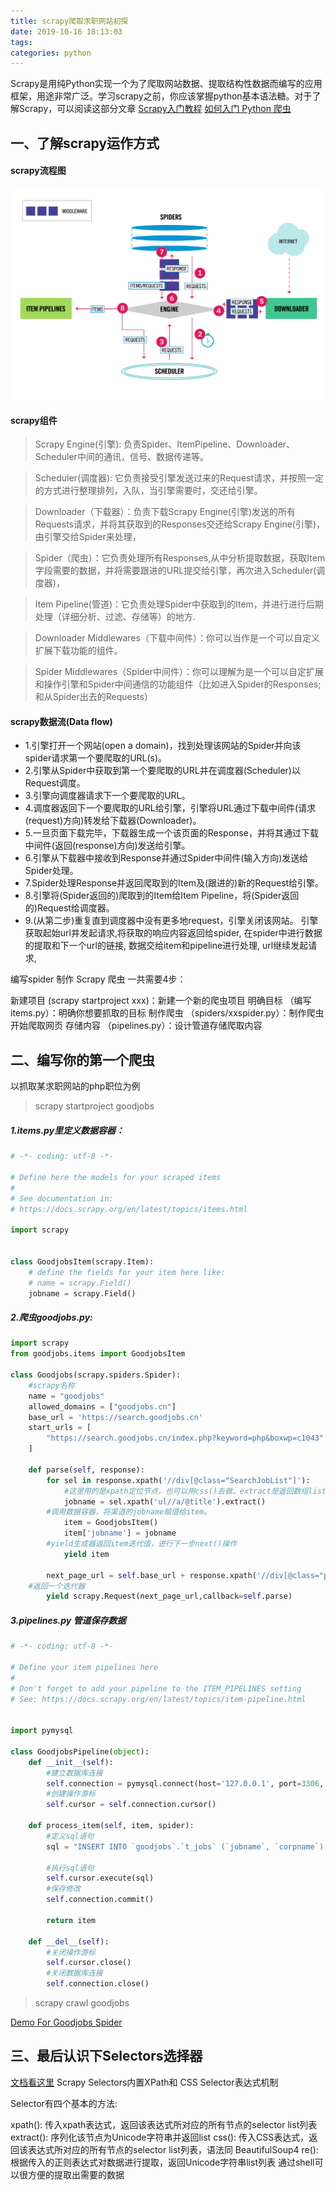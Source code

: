 ```yaml
---
title: scrapy爬取求职网站初探
date: 2019-10-16 18:13:03
tags:
categories: python
---
```

Scrapy是用纯Python实现一个为了爬取网站数据、提取结构性数据而编写的应用框架，用途非常广泛。学习scrapy之前，你应该掌握python基本语法糖。对于了解Scrapy，可以阅读这部分文章
[Scrapy入门教程](https://scrapy-chs.readthedocs.io/zh_CN/latest/intro/tutorial.html)
[如何入门 Python 爬虫](https://www.zhihu.com/question/20899988)

## 一、了解scrapy运作方式
#### scrapy流程图
![1.png](scrapy/1.png)

#### scrapy组件
> Scrapy Engine(引擎): 负责Spider、ItemPipeline、Downloader、Scheduler中间的通讯，信号、数据传递等。

> Scheduler(调度器): 它负责接受引擎发送过来的Request请求，并按照一定的方式进行整理排列，入队，当引擎需要时，交还给引擎。

> Downloader（下载器）：负责下载Scrapy Engine(引擎)发送的所有Requests请求，并将其获取到的Responses交还给Scrapy Engine(引擎)，由引擎交给Spider来处理，

> Spider（爬虫）：它负责处理所有Responses,从中分析提取数据，获取Item字段需要的数据，并将需要跟进的URL提交给引擎，再次进入Scheduler(调度器)，

> Item Pipeline(管道)：它负责处理Spider中获取到的Item，并进行进行后期处理（详细分析、过滤、存储等）的地方.

> Downloader Middlewares（下载中间件）：你可以当作是一个可以自定义扩展下载功能的组件。

> Spider Middlewares（Spider中间件）：你可以理解为是一个可以自定扩展和操作引擎和Spider中间通信的功能组件（比如进入Spider的Responses;和从Spider出去的Requests）

#### scrapy数据流(Data flow)

* 1.引擎打开一个网站(open a domain)，找到处理该网站的Spider并向该spider请求第一个要爬取的URL(s)。
* 2.引擎从Spider中获取到第一个要爬取的URL并在调度器(Scheduler)以Request调度。
* 3.引擎向调度器请求下一个要爬取的URL。
* 4.调度器返回下一个要爬取的URL给引擎，引擎将URL通过下载中间件(请求(request)方向)转发给下载器(Downloader)。
* 5.一旦页面下载完毕，下载器生成一个该页面的Response，并将其通过下载中间件(返回(response)方向)发送给引擎。
* 6.引擎从下载器中接收到Response并通过Spider中间件(输入方向)发送给Spider处理。
* 7.Spider处理Response并返回爬取到的Item及(跟进的)新的Request给引擎。
* 8.引擎将(Spider返回的)爬取到的Item给Item Pipeline，将(Spider返回的)Request给调度器。
* 9.(从第二步)重复直到调度器中没有更多地request，引擎关闭该网站。
引擎获取起始url并发起请求,将获取的响应内容返回给spider,
在spider中进行数据的提取和下一个url的链接,
数据交给item和pipeline进行处理,
url继续发起请求,

编写spider
制作 Scrapy 爬虫 一共需要4步：

新建项目 (scrapy startproject xxx)：新建一个新的爬虫项目
明确目标 （编写items.py）：明确你想要抓取的目标
制作爬虫 （spiders/xxspider.py）：制作爬虫开始爬取网页
存储内容 （pipelines.py）：设计管道存储爬取内容


## 二、编写你的第一个爬虫
以抓取某求职网站的php职位为例

>scrapy startproject goodjobs

##### 1.items.py里定义数据容器：
```python
# -*- coding: utf-8 -*-

# Define here the models for your scraped items
#
# See documentation in:
# https://docs.scrapy.org/en/latest/topics/items.html

import scrapy


class GoodjobsItem(scrapy.Item):
    # define the fields for your item here like:
    # name = scrapy.Field()
    jobname = scrapy.Field()
```

##### 2.爬虫goodjobs.py:
```python
import scrapy
from goodjobs.items import GoodjobsItem

class Goodjobs(scrapy.spiders.Spider):
    #scrapy名称
    name = "goodjobs"
    allowed_domains = ["goodjobs.cn"]
    base_url = 'https://search.goodjobs.cn'
    start_urls = [
        "https://search.goodjobs.cn/index.php?keyword=php&boxwp=c1043"
    ]

    def parse(self, response):
        for sel in response.xpath('//div[@class="SearchJobList"]'):
            #这里用的是xpath定位节点，也可以用css()去做。extract是返回数组list
            jobname = sel.xpath('ul//a/@title').extract()
	    #调用数据容器，将渠道的jobname赋值给item。
            item = GoodjobsItem() 
            item['jobname'] = jobname
	    #yield生成器返回item迭代值，进行下一步next()操作
            yield item

        next_page_url = self.base_url + response.xpath('//div[@class="p_in"]//a[contains(text(),"下一页")]/@href').extract()[0]
	#返回一个迭代器
        yield scrapy.Request(next_page_url,callback=self.parse)
```

##### 3.pipelines.py 管道保存数据
```python
# -*- coding: utf-8 -*-

# Define your item pipelines here
#
# Don't forget to add your pipeline to the ITEM_PIPELINES setting
# See: https://docs.scrapy.org/en/latest/topics/item-pipeline.html


import pymysql

class GoodjobsPipeline(object):
    def __init__(self):
        #建立数据库连接
        self.connection = pymysql.connect(host='127.0.0.1', port=3306, user='root', password='1234', db='goodjobs',charset='utf8')
        #创建操作游标
        self.cursor = self.connection.cursor()

    def process_item(self, item, spider):
        #定义sql语句
        sql = "INSERT INTO `goodjobs`.`t_jobs` (`jobname`, `corpname`) VALUES ('"+item['jobname'][0]+"', '"+item['jobname'][1]+"');"

        #执行sql语句
        self.cursor.execute(sql)
        #保存修改
        self.connection.commit()

        return item

    def __del__(self):
        #关闭操作游标
        self.cursor.close()
        #关闭数据库连接
        self.connection.close()
```
> scrapy crawl goodjobs

[Demo For Goodjobs Spider](https://github.com/zyanfei/goodjobs_spider)

## 三、最后认识下Selectors选择器
[文档看这里](https://scrapy-chs.readthedocs.io/zh_CN/1.0/topics/selectors.html)
Scrapy Selectors内置XPath和 CSS Selector表达式机制

Selector有四个基本的方法:

xpath(): 传入xpath表达式，返回该表达式所对应的所有节点的selector list列表
extract(): 序列化该节点为Unicode字符串并返回list
css(): 传入CSS表达式，返回该表达式所对应的所有节点的selector list列表，语法同 BeautifulSoup4
re(): 根据传入的正则表达式对数据进行提取，返回Unicode字符串list列表
通过shell可以很方便的提取出需要的数据





